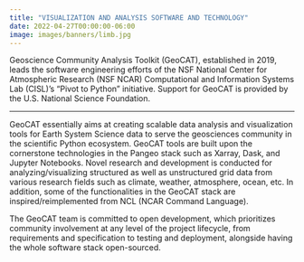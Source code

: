 ```yaml
---
title: "VISUALIZATION AND ANALYSIS SOFTWARE AND TECHNOLOGY"
date: 2022-04-27T00:00:00-06:00
image: images/banners/limb.jpg
---
```


Geoscience Community Analysis Toolkit (GeoCAT), established in 2019, leads the software engineering efforts of the NSF National Center for Atmospheric Research (NSF NCAR) Computational and Information Systems Lab (CISL)’s “Pivot to Python” initiative. Support for GeoCAT is provided by the U.S. National Science Foundation.

---

GeoCAT essentially aims at creating scalable data analysis and visualization tools for Earth System Science data to serve the geosciences community in the scientific Python ecosystem. GeoCAT tools are built upon the cornerstone technologies in the Pangeo stack such as Xarray, Dask, and Jupyter Notebooks. Novel research and development is conducted for analyzing/visualizing structured as well as unstructured grid data from various research fields such as climate, weather, atmosphere, ocean, etc. In addition, some of the functionalities in the GeoCAT stack are inspired/reimplemented from NCL (NCAR Command Language).

The GeoCAT team is committed to open development, which prioritizes community involvement at any level of the project lifecycle, from requirements and specification to testing and deployment, alongside having the whole software stack open-sourced.
